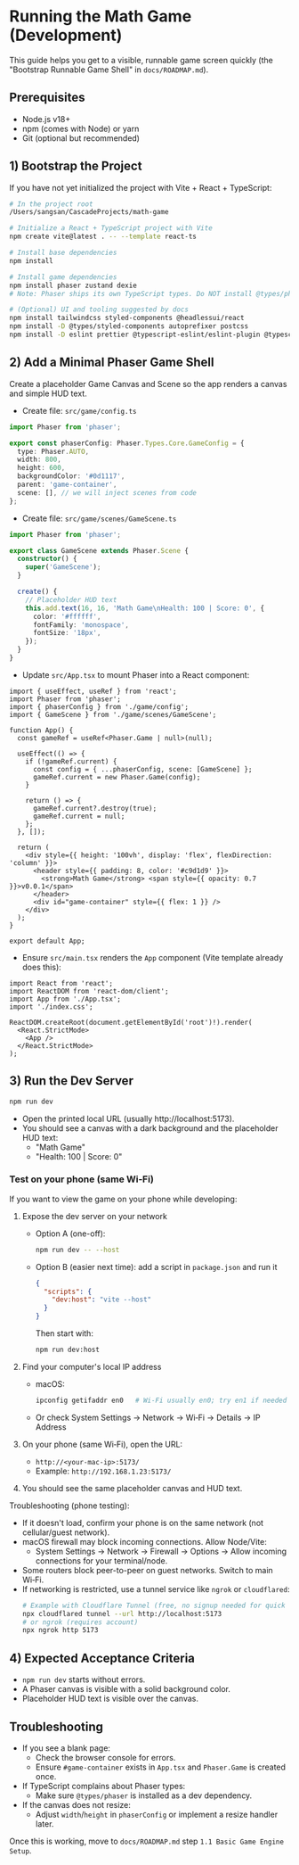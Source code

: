# Running the Math Game (Development)

This guide helps you get to a visible, runnable game screen quickly (the "Bootstrap Runnable Game Shell" in `docs/ROADMAP.md`).

## Prerequisites
- Node.js v18+
- npm (comes with Node) or yarn
- Git (optional but recommended)

## 1) Bootstrap the Project
If you have not yet initialized the project with Vite + React + TypeScript:

```bash
# In the project root
/Users/sangsan/CascadeProjects/math-game

# Initialize a React + TypeScript project with Vite
npm create vite@latest . -- --template react-ts

# Install base dependencies
npm install

# Install game dependencies
npm install phaser zustand dexie
# Note: Phaser ships its own TypeScript types. Do NOT install @types/phaser.

# (Optional) UI and tooling suggested by docs
npm install tailwindcss styled-components @headlessui/react
npm install -D @types/styled-components autoprefixer postcss
npm install -D eslint prettier @typescript-eslint/eslint-plugin @typescript-eslint/parser eslint-config-prettier eslint-plugin-react eslint-plugin-react-hooks
```

## 2) Add a Minimal Phaser Game Shell
Create a placeholder Game Canvas and Scene so the app renders a canvas and simple HUD text.

- Create file: `src/game/config.ts`
```ts
import Phaser from 'phaser';

export const phaserConfig: Phaser.Types.Core.GameConfig = {
  type: Phaser.AUTO,
  width: 800,
  height: 600,
  backgroundColor: '#0d1117',
  parent: 'game-container',
  scene: [], // we will inject scenes from code
};
```

- Create file: `src/game/scenes/GameScene.ts`
```ts
import Phaser from 'phaser';

export class GameScene extends Phaser.Scene {
  constructor() {
    super('GameScene');
  }

  create() {
    // Placeholder HUD text
    this.add.text(16, 16, 'Math Game\nHealth: 100 | Score: 0', {
      color: '#ffffff',
      fontFamily: 'monospace',
      fontSize: '18px',
    });
  }
}
```

- Update `src/App.tsx` to mount Phaser into a React component:
```tsx
import { useEffect, useRef } from 'react';
import Phaser from 'phaser';
import { phaserConfig } from './game/config';
import { GameScene } from './game/scenes/GameScene';

function App() {
  const gameRef = useRef<Phaser.Game | null>(null);

  useEffect(() => {
    if (!gameRef.current) {
      const config = { ...phaserConfig, scene: [GameScene] };
      gameRef.current = new Phaser.Game(config);
    }

    return () => {
      gameRef.current?.destroy(true);
      gameRef.current = null;
    };
  }, []);

  return (
    <div style={{ height: '100vh', display: 'flex', flexDirection: 'column' }}>
      <header style={{ padding: 8, color: '#c9d1d9' }}>
        <strong>Math Game</strong> <span style={{ opacity: 0.7 }}>v0.0.1</span>
      </header>
      <div id="game-container" style={{ flex: 1 }} />
    </div>
  );
}

export default App;
```

- Ensure `src/main.tsx` renders the `App` component (Vite template already does this):
```tsx
import React from 'react';
import ReactDOM from 'react-dom/client';
import App from './App.tsx';
import './index.css';

ReactDOM.createRoot(document.getElementById('root')!).render(
  <React.StrictMode>
    <App />
  </React.StrictMode>
);
```

## 3) Run the Dev Server
```bash
npm run dev
```

- Open the printed local URL (usually http://localhost:5173).
- You should see a canvas with a dark background and the placeholder HUD text:
  - "Math Game"
  - "Health: 100 | Score: 0"

### Test on your phone (same Wi‑Fi)

If you want to view the game on your phone while developing:

1. Expose the dev server on your network
   - Option A (one-off):
     ```bash
     npm run dev -- --host
     ```
   - Option B (easier next time): add a script in `package.json` and run it
     ```json
     {
       "scripts": {
         "dev:host": "vite --host"
       }
     }
     ```
     Then start with:
     ```bash
     npm run dev:host
     ```

2. Find your computer's local IP address
   - macOS:
     ```bash
     ipconfig getifaddr en0   # Wi‑Fi usually en0; try en1 if needed
     ```
   - Or check System Settings → Network → Wi‑Fi → Details → IP Address

3. On your phone (same Wi‑Fi), open the URL:
   - `http://<your-mac-ip>:5173/`
   - Example: `http://192.168.1.23:5173/`

4. You should see the same placeholder canvas and HUD text.

Troubleshooting (phone testing):
- If it doesn't load, confirm your phone is on the same network (not cellular/guest network).
- macOS firewall may block incoming connections. Allow Node/Vite:
  - System Settings → Network → Firewall → Options → Allow incoming connections for your terminal/node.
- Some routers block peer-to-peer on guest networks. Switch to main Wi‑Fi.
- If networking is restricted, use a tunnel service like `ngrok` or `cloudflared`:
  ```bash
  # Example with Cloudflare Tunnel (free, no signup needed for quick tunnel)
  npx cloudflared tunnel --url http://localhost:5173
  # or ngrok (requires account)
  npx ngrok http 5173
  ```

## 4) Expected Acceptance Criteria
- `npm run dev` starts without errors.
- A Phaser canvas is visible with a solid background color.
- Placeholder HUD text is visible over the canvas.

## Troubleshooting
- If you see a blank page:
  - Check the browser console for errors.
  - Ensure `#game-container` exists in `App.tsx` and `Phaser.Game` is created once.
- If TypeScript complains about Phaser types:
  - Make sure `@types/phaser` is installed as a dev dependency.
- If the canvas does not resize:
  - Adjust `width`/`height` in `phaserConfig` or implement a resize handler later.

Once this is working, move to `docs/ROADMAP.md` step `1.1 Basic Game Engine Setup`.
